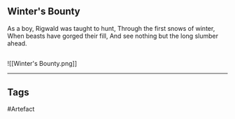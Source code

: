 ## Winter's Bounty
As a boy, Rigwald was taught to hunt,
Through the first snows of winter,
When beasts have gorged their fill,
And see nothing but the long slumber ahead.
## 
![[Winter's Bounty.png]]

---
## Tags
#Artefact